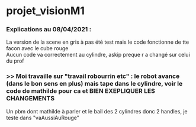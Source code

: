 # projet_visionM1

### Explications au 08/04/2021 :
La version de la scene en gris à pas été test mais le code fonctionne de tte facon avec le cube rouge  
Aucun code va correctement au cylindre, askip preque r a changé sur celui du prof  

### >> Moi travaille sur "travail robourrin etc" : le robot avance (dans le bon sens en plus) mais tape dans le cylindre, voir le code de mathilde pour ca et BIEN EXEPLIQUER LES CHANGEMENTS
Un pbm dont mathilde à parler et le bail des 2 cylindres donc 2 handles, je teste dans "vaAussiAuRouge"

